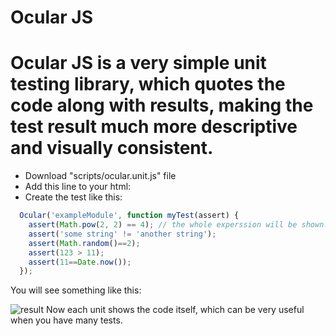 
Ocular JS
========

Ocular JS is a very simple unit testing library, which quotes the code along with results, making the test result much more descriptive and visually consistent.
=============

* Download "scripts/ocular.unit.js" file
* Add this line to your html:
		<script src="scripts/ocular.unit.js"></script>
* Create the test like this:
```javascript
  Ocular('exampleModule', function myTest(assert) {
    assert(Math.pow(2, 2) == 4); // the whole experssion will be shown!
    assert('some string' != 'another string');
    assert(Math.random()==2);
    assert(123 > 11);
    assert(11==Date.now());
  });
```

You will see something like this:

![result](https://raw.githubusercontent.com/shalmu/ocular/master/example_result.png)
Now each unit shows the code itself, which can be very useful when you have many tests.


